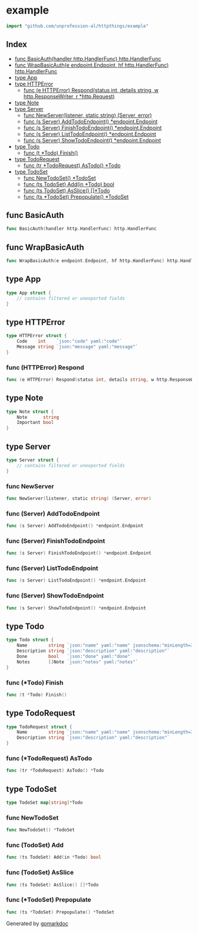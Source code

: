 <!-- Code generated by gomarkdoc. DO NOT EDIT -->

# example

```go
import "github.com/unprofession-al/httpthings/example"
```

## Index

- [func BasicAuth(handler http.HandlerFunc) http.HandlerFunc](<#func-basicauth>)
- [func WrapBasicAuth(e endpoint.Endpoint, hf http.HandlerFunc) http.HandlerFunc](<#func-wrapbasicauth>)
- [type App](<#type-app>)
- [type HTTPError](<#type-httperror>)
  - [func (e HTTPError) Respond(status int, details string, w http.ResponseWriter, r *http.Request)](<#func-httperror-respond>)
- [type Note](<#type-note>)
- [type Server](<#type-server>)
  - [func NewServer(listener, static string) (Server, error)](<#func-newserver>)
  - [func (s Server) AddTodoEndpoint() *endpoint.Endpoint](<#func-server-addtodoendpoint>)
  - [func (s Server) FinishTodoEndpoint() *endpoint.Endpoint](<#func-server-finishtodoendpoint>)
  - [func (s Server) ListTodoEndpoint() *endpoint.Endpoint](<#func-server-listtodoendpoint>)
  - [func (s Server) ShowTodoEndpoint() *endpoint.Endpoint](<#func-server-showtodoendpoint>)
- [type Todo](<#type-todo>)
  - [func (t *Todo) Finish()](<#func-todo-finish>)
- [type TodoRequest](<#type-todorequest>)
  - [func (tr *TodoRequest) AsTodo() *Todo](<#func-todorequest-astodo>)
- [type TodoSet](<#type-todoset>)
  - [func NewTodoSet() *TodoSet](<#func-newtodoset>)
  - [func (ts TodoSet) Add(in *Todo) bool](<#func-todoset-add>)
  - [func (ts TodoSet) AsSlice() []*Todo](<#func-todoset-asslice>)
  - [func (ts *TodoSet) Prepopulate() *TodoSet](<#func-todoset-prepopulate>)


## func BasicAuth

```go
func BasicAuth(handler http.HandlerFunc) http.HandlerFunc
```

## func WrapBasicAuth

```go
func WrapBasicAuth(e endpoint.Endpoint, hf http.HandlerFunc) http.HandlerFunc
```

## type App

```go
type App struct {
    // contains filtered or unexported fields
}
```

## type HTTPError

```go
type HTTPError struct {
    Code    int    `json:"code" yaml:"code"`
    Message string `json:"message" yaml:"message"`
}
```

### func \(HTTPError\) Respond

```go
func (e HTTPError) Respond(status int, details string, w http.ResponseWriter, r *http.Request)
```

## type Note

```go
type Note struct {
    Note      string
    Important bool
}
```

## type Server

```go
type Server struct {
    // contains filtered or unexported fields
}
```

### func NewServer

```go
func NewServer(listener, static string) (Server, error)
```

### func \(Server\) AddTodoEndpoint

```go
func (s Server) AddTodoEndpoint() *endpoint.Endpoint
```

### func \(Server\) FinishTodoEndpoint

```go
func (s Server) FinishTodoEndpoint() *endpoint.Endpoint
```

### func \(Server\) ListTodoEndpoint

```go
func (s Server) ListTodoEndpoint() *endpoint.Endpoint
```

### func \(Server\) ShowTodoEndpoint

```go
func (s Server) ShowTodoEndpoint() *endpoint.Endpoint
```

## type Todo

```go
type Todo struct {
    Name        string `json:"name" yaml:"name" jsonschema:"minLength=3"`
    Description string `json:"description" yaml:"description"`
    Done        bool   `json:"done" yaml:"done"`
    Notes       []Note `json:"notes" yaml:"notes"`
}
```

### func \(\*Todo\) Finish

```go
func (t *Todo) Finish()
```

## type TodoRequest

```go
type TodoRequest struct {
    Name        string `json:"name" yaml:"name" jsonschema:"minLength=3"`
    Description string `json:"description" yaml:"description"`
}
```

### func \(\*TodoRequest\) AsTodo

```go
func (tr *TodoRequest) AsTodo() *Todo
```

## type TodoSet

```go
type TodoSet map[string]*Todo
```

### func NewTodoSet

```go
func NewTodoSet() *TodoSet
```

### func \(TodoSet\) Add

```go
func (ts TodoSet) Add(in *Todo) bool
```

### func \(TodoSet\) AsSlice

```go
func (ts TodoSet) AsSlice() []*Todo
```

### func \(\*TodoSet\) Prepopulate

```go
func (ts *TodoSet) Prepopulate() *TodoSet
```



Generated by [gomarkdoc](<https://github.com/princjef/gomarkdoc>)
